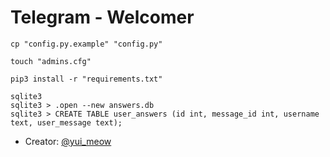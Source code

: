 # Telegram - Welcomer

`cp "config.py.example" "config.py"`

`touch "admins.cfg"`

`pip3 install -r "requirements.txt"`

```
sqlite3
sqlite3 > .open --new answers.db
sqlite3 > CREATE TABLE user_answers (id int, message_id int, username text, user_message text);
```

* Creator: [@yui_meow](https://t.me/yui_meow)
